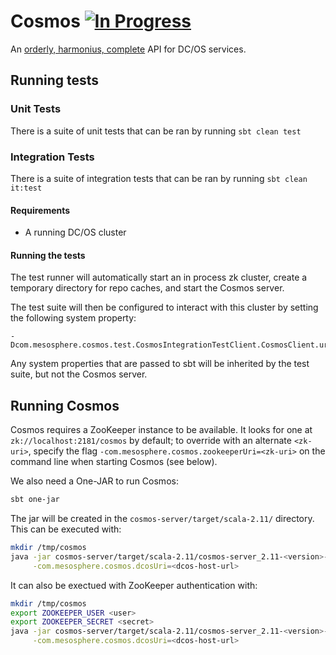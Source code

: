 # Cosmos [![In Progress](https://badge.waffle.io/dcos/cosmos.png?label=in+progress&title=In+Progress)](https://waffle.io/dcos/cosmos)

An [orderly, harmonius, complete](http://www.thefreedictionary.com/cosmos) API for DC/OS services.

## Running tests

### Unit Tests
There is a suite of unit tests that can be ran by running `sbt clean test`

### Integration Tests
There is a suite of integration tests that can be ran by running `sbt clean it:test`

#### Requirements

- A running DC/OS cluster

#### Running the tests

The test runner will automatically start an in process zk cluster, create a temporary directory
for repo caches, and start the Cosmos server.

The test suite will then be configured to interact with this cluster by setting the following
system property:
```
-Dcom.mesosphere.cosmos.test.CosmosIntegrationTestClient.CosmosClient.uri
```

Any system properties that are passed to sbt will be inherited by the test suite, but not the
Cosmos server.

## Running Cosmos

Cosmos requires a ZooKeeper instance to be available. It looks for one at
`zk://localhost:2181/cosmos` by default; to override with an alternate `<zk-uri>`, specify the flag
`-com.mesosphere.cosmos.zookeeperUri=<zk-uri>` on the command line when starting Cosmos (see below).

We also need a One-JAR to run Cosmos:

```bash
sbt one-jar
```

The jar will be created in the `cosmos-server/target/scala-2.11/` directory. This can be executed
with:

```bash
mkdir /tmp/cosmos
java -jar cosmos-server/target/scala-2.11/cosmos-server_2.11-<version>-SNAPSHOT-one-jar.jar \
     -com.mesosphere.cosmos.dcosUri=<dcos-host-url>
```

It can also be exectued with ZooKeeper authentication with:

```bash
mkdir /tmp/cosmos
export ZOOKEEPER_USER <user>
export ZOOKEEPER_SECRET <secret>
java -jar cosmos-server/target/scala-2.11/cosmos-server_2.11-<version>-SNAPSHOT-one-jar.jar \
     -com.mesosphere.cosmos.dcosUri=<dcos-host-url>
```
